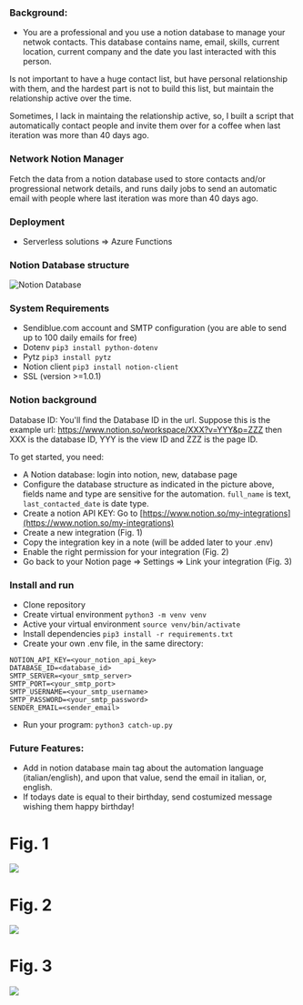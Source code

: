 ### Background:
* You are a professional and you use a notion database to manage your netwok contacts. This database contains name, email, skills, 
current location, current company and the date you last interacted with this person.

Is not important to have a huge contact list, but have personal relationship with them, and the hardest part is not to build this list, but maintain the relationship active over the time.

Sometimes, I lack in maintaing the relationship active, so, I built a script that automatically contact people and invite them over for a coffee when last iteration was more than 40 days ago.

### Network Notion Manager
Fetch the data from a notion database used to store contacts and/or progressional network details, and
runs daily jobs to send an automatic email with people where last iteration was more than 40 days ago.

### Deployment 
* Serverless solutions => Azure Functions

### Notion Database structure

![Notion Database](img/notion_db.png)

### System Requirements
* Sendiblue.com account and SMTP configuration (you are able to send up to 100 daily emails for free)
* Dotenv ```pip3 install python-dotenv```
* Pytz ```pip3 install pytz```
* Notion client ```pip3 install notion-client```
* SSL (version >=1.0.1)


### Notion background 

Database ID: You'll find the Database ID in the url. Suppose this is the example url: https://www.notion.so/workspace/XXX?v=YYY&p=ZZZ then XXX is the database ID, YYY is the view ID and ZZZ is the page ID.

To get started, you need:
* A Notion database: login into notion, new, database page
* Configure the database structure as indicated in the picture above, fields name 
and type are sensitive for the automation. ```full_name``` is text, ```last_contacted_date``` is date type.
* Create a notion API KEY: Go to [https://www.notion.so/my-integrations](https://www.notion.so/my-integrations)
* Create a new integration (Fig. 1)
* Copy the integration key in a note (will be added later to your .env)
* Enable the right permission for your integration (Fig. 2)
* Go back to your Notion page => Settings => Link your integration (Fig. 3)


### Install and run 
* Clone repository
* Create virtual environment ```python3 -m venv venv```
* Active your virtual environment ```source venv/bin/activate```
* Install dependencies ```pip3 install -r requirements.txt```
* Create your own .env file, in the same directory:
```
NOTION_API_KEY=<your_notion_api_key>
DATABASE_ID=<database_id>
SMTP_SERVER=<your_smtp_server>
SMTP_PORT=<your_smtp_port>
SMTP_USERNAME=<your_smtp_username>
SMTP_PASSWORD=<your_smtp_password>
SENDER_EMAIL=<sender_email>
```
* Run your program: ```python3 catch-up.py```

### Future Features:
* Add in notion database main tag about the automation language (italian/english), and upon that value, send the email in italian, or, english.
* If todays date is equal to their birthday, send costumized message wishing them happy birthday!

# Fig. 1
![](img/create_integration.png)
# Fig. 2
![](img/indicate_capabilities.png)
# Fig. 3
![](img/enable_connection.png)
